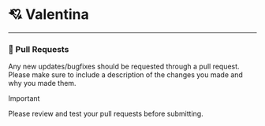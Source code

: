 # 💘 Valentina

___

### 🐲 Pull Requests
Any new updates/bugfixes should be requested through a pull request. Please make sure to include a description of the changes you made and why you made them.

> [!IMPORTANT]  
> Please review and test your pull requests before submitting.
